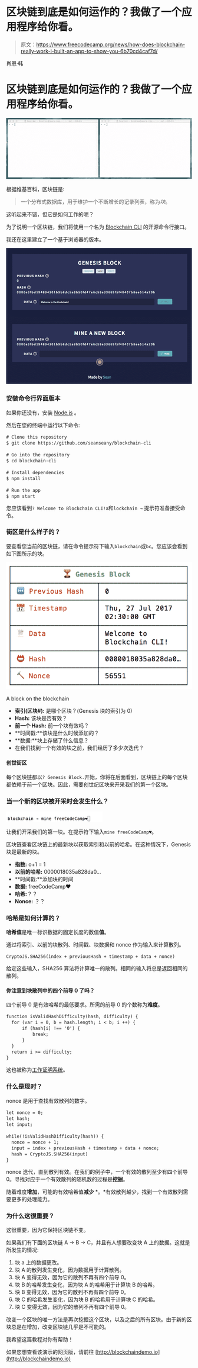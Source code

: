 # 区块链到底是如何运作的？我做了一个应用程序给你看。

> 原文：<https://www.freecodecamp.org/news/how-does-blockchain-really-work-i-built-an-app-to-show-you-6b70cd4caf7d/>

肖恩·韩

# 区块链到底是如何运作的？我做了一个应用程序给你看。

![mEIjbkW3EBGVaJU20FXjn975zq8Mt0e7N33-](img/534dcb44e2a25e17655a03dffaf4b415.png)

根据维基百科，区块链是:

> 一个分布式数据库，用于维护一个不断增长的记录列表，称为*块*。

这听起来不错，但它是如何工作的呢？

为了说明一个区块链，我们将使用一个名为 [Blockchain CLI](https://github.com/seanseany/blockchain-cli) 的开源命令行接口。

我还在这里建立了一个基于浏览器的版本。

![zSZrnGuYhLmiKeazyIjY-TyzCTcZBjBZoQ1x](img/55ab9eea0f7caeac456e41d95df6606a.png)

### 安装命令行界面版本

如果你还没有，安装 [Node.js](https://nodejs.org/download/) 。

然后在您的终端中运行以下命令:

```
# Clone this repository
$ git clone https://github.com/seanseany/blockchain-cli

# Go into the repository
$ cd blockchain-cli

# Install dependencies
$ npm install

# Run the app
$ npm start
```

您应该看到`? Welcome to Blockchain CLI!a`和`lockchain →` 提示符准备接受命令。

### 街区是什么样子的？

要查看您当前的区块链，请在命令提示符下输入`blockchain`或`bc`。您应该会看到如下图所示的块。

![EJwQgibxDMqIpDvroRN-k5R4CWR5ZZj6-vIw](img/00dc5a4a71840d52e1067bbcd12e941b.png)

A block on the blockchain

*   **索引(区块#):** 是哪个区块？(Genesis 块的索引为 0)
*   **Hash:** 该块是否有效？
*   **前一个 Hash:** 前一个块有效吗？
*   **时间戳:**该块是什么时候添加的？
*   **数据:**块上存储了什么信息？
*   在我们找到一个有效的块之前，我们经历了多少次迭代？

#### 创世街区

每个区块链都以`? Genesis Block.`开始，你将在后面看到，区块链上的每个区块都依赖于前一个区块。因此，需要创世纪区块来开采我们的第一个区块。

### 当一个新的区块被开采时会发生什么？

![p0XcmG5w3eBvkxEejjPVd99nNBCzUqrhdxbQ](img/b3fdc12ea5d8bc54bebf7e10bcdae9a7.png)

让我们开采我们的第一块。在提示符下输入`mine freeCodeCamp♥︎`。

区块链查看区块链上的最新块以获取索引和以前的哈希。在这种情况下，Genesis 块是最新的块。

*   **指数:** o+1 = 1
*   **以前的哈希:** 0000018035a828da0…
*   **时间戳:**添加块的时间
*   **数据:** freeCodeCamp❤
*   **哈希:**？？
*   **Nonce:** ？？

### 哈希是如何计算的？

**哈希值**是唯一标识数据的固定长度的数值**值**。

通过将索引、以前的块散列、时间戳、块数据和 nonce 作为输入来计算散列。

```
CryptoJS.SHA256(index + previousHash + timestamp + data + nonce)
```

给定这些输入，SHA256 算法将计算唯一的散列。相同的输入将总是返回相同的散列。

#### 你注意到块散列中的四个前导 0 了吗？

四个前导 0 是有效哈希的最低要求。所需的前导 0 的个数称为**难度**。

```
function isValidHashDifficulty(hash, difficulty) {
  for (var i = 0, b = hash.length; i < b; i ++) {
      if (hash[i] !== '0') {
          break;
      }
  }
  return i >= difficulty;
}
```

这也被称为[工作证明系统](https://en.wikipedia.org/wiki/Proof-of-work_system)。

### 什么是现时？

nonce 是用于查找有效散列的数字。

```
let nonce = 0;
let hash;
let input;

while(!isValidHashDifficulty(hash)) {     
  nonce = nonce + 1;
  input = index + previousHash + timestamp + data + nonce;
  hash = CryptoJS.SHA256(input)
}
```

nonce 迭代，直到散列有效。在我们的例子中，一个有效的散列至少有四个前导 0。寻找对应于一个有效散列的随机数的过程是**挖掘**。

随着难度**增加**，可能的有效哈希值**减少** *。*有效散列越少，找到一个有效散列需要更多的处理能力。

### 为什么这很重要？

这很重要，因为它保持区块链不变。

如果我们有下面的区块链 A → B → C，并且有人想要改变块 A 上的数据。这就是所发生的情况:

1.  块 a 上的数据更改。
2.  块 A 的散列发生变化，因为数据用于计算散列。
3.  块 A 变得无效，因为它的散列不再有四个前导 0。
4.  块 B 的哈希发生变化，因为块 A 的哈希用于计算块 B 的哈希。
5.  块 B 变得无效，因为它的散列不再有四个前导 0。
6.  块 C 的哈希发生变化，因为块 B 的哈希用于计算块 C 的哈希。
7.  块 C 变得无效，因为它的散列不再有四个前导 0。

改变一个区块的唯一方法是再次挖掘这个区块，以及之后的所有区块。由于新的区块总是在增加，改变区块链几乎是不可能的。

我希望这篇教程对你有帮助！

如果您想查看该演示的网页版，请前往 [http://blockchaindemo.io](http://blockchaindemo.io)